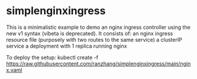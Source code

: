 # simplenginxingress
This is a minimalistic example to demo an nginx ingress controller using the new v1 syntax (vibeta is deprecated). It consists of:
an nginx ingress resource file (purposely with two routes to the same service)
a clusterIP service 
a deployment with 1 replica running nginx

To deploy the setup:
kubectl create -f https://raw.githubusercontent.com/ranzhang/simplenginxingress/main/nginx.yaml

